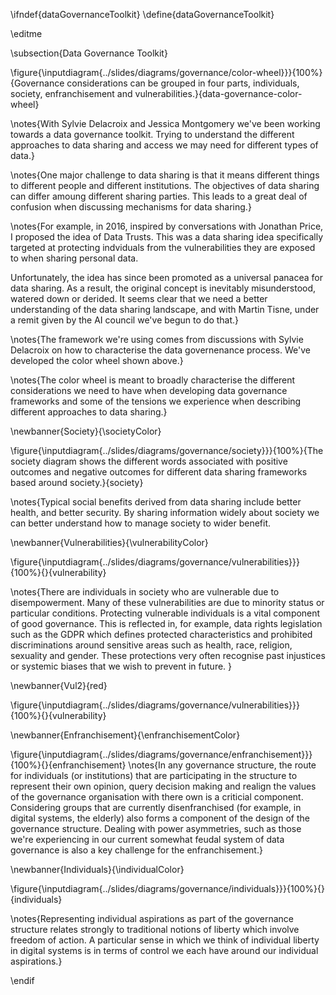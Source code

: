 \ifndef{dataGovernanceToolkit}
\define{dataGovernanceToolkit}

\editme

\subsection{Data Governance Toolkit}

\figure{\inputdiagram{../slides/diagrams/governance/color-wheel}}}{100%}{Governance considerations can be grouped in four parts, individuals, society, enfranchisement and vulnerabilities.}{data-governance-color-wheel}

\notes{With Sylvie Delacroix and Jessica Montgomery we've been working towards a data governance toolkit. Trying to understand the different approaches to data sharing and access we may need for different types of data.}

\notes{One major challenge to data sharing is that it means different things to different people and different institutions. The objectives of data sharing can differ amoung different sharing parties. This leads to a great deal of confusion when discussing mechanisms for data sharing.}

\notes{For example, in 2016, inspired by conversations with Jonathan Price, I proposed the idea of Data Trusts. This was a data sharing idea specifically targeted at protecting indviduals from the vulnerabilities they are exposed to when sharing personal data. 

Unfortunately, the idea has since been promoted as a universal panacea for data sharing. As a result, the original concept is inevitably misunderstood, watered down or derided. It seems clear that we need a better understanding of the data sharing landscape, and with Martin Tisne, under a remit given by the AI council we've begun to do that.}

\notes{The framework we're using comes from discussions with Sylvie Delacroix on how to characterise the data governenance process. We've developed the color wheel shown above.}

\notes{The color wheel is meant to broadly characterise the different considerations we need to have when developing data governance frameworks and some of the tensions we experience when describing different approaches to data sharing.}

\newbanner{Society}{\societyColor}

\figure{\inputdiagram{../slides/diagrams/governance/society}}}{100%}{The society diagram shows the different words associated with positive outcomes and negative outcomes for different data sharing frameworks based around society.}{society}

\notes{Typical social benefits derived from data sharing include better health, and better security. By sharing information widely about society we can better understand how to manage society to wider benefit. 

\newbanner{Vulnerabilities}{\vulnerabilityColor}

\figure{\inputdiagram{../slides/diagrams/governance/vulnerabilities}}}{100%}{}{vulnerability}

\notes{There are individuals in society who are vulnerable due to disempowerment. Many of these vulnerabilities are due to minority status or particular conditions. Protecting vulnerable individuals is a vital component of good governance. This is reflected in, for example, data rights legislation such as the GDPR which defines protected characteristics and prohibited discriminations around sensitive areas such as health, race, religion, sexuality and gender. These protections very often recognise past injustices or systemic biases that we wish to prevent in future. }

\newbanner{Vul2}{red}

\figure{\inputdiagram{../slides/diagrams/governance/vulnerabilities}}}{100%}{}{vulnerability}

\newbanner{Enfranchisement}{\enfranchisementColor}

\figure{\inputdiagram{../slides/diagrams/governance/enfranchisement}}}{100%}{}{enfranchisement}
\notes{In any governance structure, the route for individuals (or institutions) that are participating in the structure to represent their own opinion, query decision making and realign the values of the governance organisation with there own is a criticial component. Considering groups that are currently disenfranchised (for example, in digital systems, the elderly) also forms a component of the design of the governance structure. Dealing with power asymmetries, such as those we're experiencing in our current somewhat feudal system of data governance is also a key challenge for the enfranchisement.}

\newbanner{Individuals}{\individualColor}

\figure{\inputdiagram{../slides/diagrams/governance/individuals}}}{100%}{}{individuals}

\notes{Representing individual aspirations as part of the governance structure relates strongly to traditional notions of liberty which involve freedom of action. A particular sense in which we think of individual liberty in digital systems is in terms of control we each have around our individual aspirations.}

\endif
